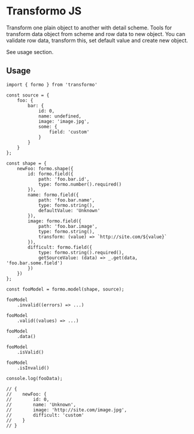 # Transformo JS

Transform one plain object to another with detail scheme. Tools for 
transform data object from scheme and row data to new object. You can 
validate row data, transform this, set default value and create new object.

See usage section.

## Usage

```
import { formo } from 'transformo'

const source = {
    foo: {
        bar: {
            id: 0,
            name: undefined,
            image: 'image.jpg',
            some: {
                field: 'custom'
            }
        }
    }
};

const shape = {
    newFoo: formo.shape({
        id: formo.field({
            path: 'foo.bar.id',
            type: formo.number().required()
        }),
        name: formo.field({
            path: 'foo.bar.name',
            type: formo.string(),
            defaultValue: 'Unknown'
        }),
        image: formo.field({
            path: 'foo.bar.image',
            type: formo.string(),
            transform: (value) => `http://site.com/${value}`
        }),
        difficult: formo.field({
            type: formo.string().required(),
            getSourceValue: (data) => _.get(data, 'foo.bar.some.field')
        })
    }) 
};

const fooModel = formo.model(shape, source);

fooModel
    .invalid((errors) => ...)
    
fooModel
    .valid((values) => ...)
    
fooModel
    .data()
    
fooModel
    .isValid()
    
fooModel
    .isInvalid()

console.log(fooData);    

// {
//    newFoo: {
//        id: 0,
//        name: 'Unknown',
//        image: 'http://site.com/image.jpg',
//        difficult: 'custom'           
//    }
// }
```